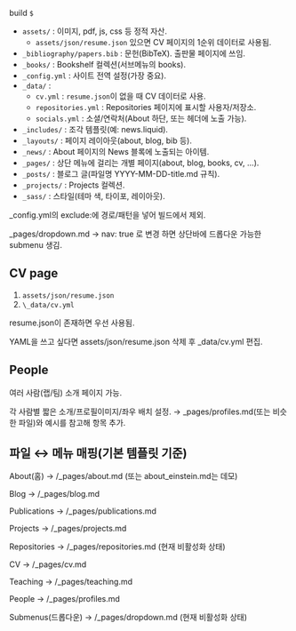 build `$`



- `assets/` : 이미지, pdf, js, css 등 정적 자산.
  - `assets/json/resume.json` 있으면 CV 페이지의 1순위 데이터로 사용됨.
- `_bibliography/papers.bib` : 문헌(BibTeX). 출판물 페이지에 쓰임.
- `_books/` : Bookshelf 컬렉션(서브메뉴의 books).
- `_config.yml` : 사이트 전역 설정(가장 중요).
- `_data/` :
  - `cv.yml` : `resume.json`이 없을 때 CV 데이터로 사용.
  - `repositories.yml` : Repositories 페이지에 표시할 사용자/저장소.
  - `socials.yml` : 소셜/연락처(About 하단, 또는 헤더에 노출 가능).
- `_includes/` : 조각 템플릿(예: news.liquid).
- `_layouts/` : 페이지 레이아웃(about, blog, bib 등).
- `_news/` : About 페이지의 News 블록에 노출되는 아이템.
- `_pages/` : 상단 메뉴에 걸리는 개별 페이지(about, blog, books, cv, …).
- `_posts/` : 블로그 글(파일명 YYYY-MM-DD-title.md 규칙).
- `_projects/` : Projects 컬렉션.
- `_sass/` : 스타일(테마 색, 타이포, 레이아웃).


_config.yml의 exclude:에 경로/패턴을 넣어 빌드에서 제외.

_pages/dropdown.md -> nav: true 로 변경 하면 상단바에 드롭다운 가능한 submenu 생김.


## CV page
1. `assets/json/resume.json` 
2. `\_data/cv.yml`

resume.json이 존재하면 우선 사용됨.

YAML을 쓰고 싶다면 assets/json/resume.json 삭제 후 \_data/cv.yml 편집.

## People

여러 사람(랩/팀) 소개 페이지 가능.

각 사람별 짧은 소개/프로필이미지/좌우 배치 설정.
→ _pages/profiles.md(또는 비슷한 파일)와 예시를 참고해 항목 추가.




## 파일 ↔ 메뉴 매핑(기본 템플릿 기준)

About(홈) → /_pages/about.md (또는 about_einstein.md는 데모)

Blog → /_pages/blog.md

Publications → /_pages/publications.md

Projects → /_pages/projects.md

Repositories → /_pages/repositories.md (현재 비활성화 상태)

CV → /_pages/cv.md

Teaching → /_pages/teaching.md

People → /_pages/profiles.md

Submenus(드롭다운) → /_pages/dropdown.md (현재 비활성화 상태)